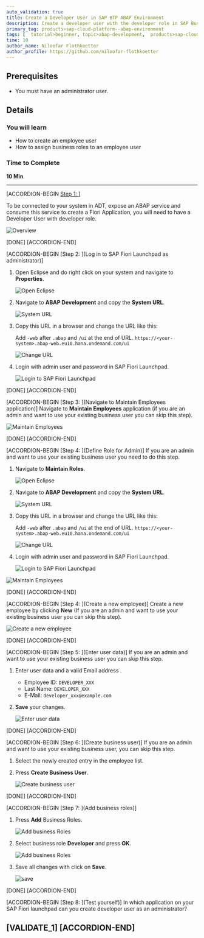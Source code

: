 ```yaml
---
auto_validation: true
title: Create a Developer User in SAP BTP ABAP Environment
description: Create a developer user with the developer role in SAP Business Technology Platform ABAP Environment.
primary_tag: products>sap-cloud-platform--abap-environment
tags: [  tutorial>beginner, topic>abap-development,  products>sap-cloud-platform, tutorial>license ]
time: 10
author_name: Niloofar Flothkoetter
author_profile: https://github.com/niloofar-flothkoetter
---
```


## Prerequisites  
- You must have an administrator user.

## Details
### You will learn
- How to create an employee user
- How to assign business roles to an employee user

### Time to Complete
**10 Min**.


---

[ACCORDION-BEGIN [Step 1: ](Overview)]

To be connected to your system in ADT, expose an ABAP service and consume this service to create a Fiori Application, you will need to have a Developer User with developer role.

![Overview](Picture21.png)

[DONE]
[ACCORDION-END]

[ACCORDION-BEGIN [Step 2: ](Log in to SAP Fiori Launchpad as administrator)]
 1. Open Eclipse and do right click on your system and navigate to **Properties**.

    ![Open Eclipse](Picture17.png)

 2. Navigate to **ABAP Development** and copy the **System URL**.

    ![System URL](Picture18.png)

 3. Copy this URL in a browser and change the URL like this:

    Add `-web` after `.abap` and `/ui` at the end of URL.
    `https://<your-system>.abap-web.eu10.hana.ondemand.com/ui`

    ![Change URL](Picture20.png)

 4. Login with admin user and password in SAP Fiori Launchpad.

    ![Login to SAP Fiori Launchpad](Picture19.png)

[DONE]
[ACCORDION-END]

[ACCORDION-BEGIN [Step 3: ](Navigate to Maintain Employees application)]
Navigate to **Maintain Employees** application (if you are an admin and want to use your existing business user you can skip this step).

![Maintain Employees](Picture2.png)

[DONE]
[ACCORDION-END]

[ACCORDION-BEGIN [Step 4: ](Define Role for Admin)]
If you are an admin and want to use your existing business user you need to do this step.

1. Navigate to **Maintain Roles**.

   ![Open Eclipse](Picture17.png)

2. Navigate to **ABAP Development** and copy the **System URL**.

   ![System URL](Picture18.png)

3. Copy this URL in a browser and change the URL like this:

   Add `-web` after `.abap` and `/ui` at the end of URL.
   `https://<your-system>.abap-web.eu10.hana.ondemand.com/ui`

   ![Change URL](Picture20.png)

4. Login with admin user and password in SAP Fiori Launchpad.

   ![Login to SAP Fiori Launchpad](Picture19.png)

![Maintain Employees](Picture2.png)

[DONE]
[ACCORDION-END]

[ACCORDION-BEGIN [Step 4: ](Create a new employee)]
Create a new employee by clicking **New** (If you are an admin and want to use your existing business user you can skip this step).

![Create a new employee](Picture3.png)

[DONE]
[ACCORDION-END]

[ACCORDION-BEGIN [Step 5: ](Enter user data)]
If you are an admin and want to use your existing business user you can skip this step.
  1. Enter user data and a valid Email address .
      - Employee ID: `DEVELOPER_XXX`
      - Last Name: `DEVELOPER_XXX`
      - E-Mail: `developer_xxx@example.com`

  2. **Save** your changes.

      ![Enter user data](Picture4.png)

[DONE]
[ACCORDION-END]

[ACCORDION-BEGIN [Step 6: ](Create business user)]
If you are an admin and want to use your existing business user, you can skip this step.
  1. Select the newly created entry in the employee list.

  2. Press **Create Business User**.

      ![Create business user](Picture5.png)

[DONE]
[ACCORDION-END]

[ACCORDION-BEGIN [Step 7: ](Add business roles)]
  1. Press **Add** Business Roles.

      ![Add business Roles](Picture6.png)

  2. Select business role **Developer** and press **OK**.

      ![Add business Roles](Picture7.png)

  3. Save all changes with click on **Save**.

      ![save](Picture8.png)

[DONE]
[ACCORDION-END]

[ACCORDION-BEGIN [Step 8: ](Test yourself)]
In which application on your SAP Fiori launchpad can you create developer user as an administrator?

[VALIDATE_1]
[ACCORDION-END]
---
